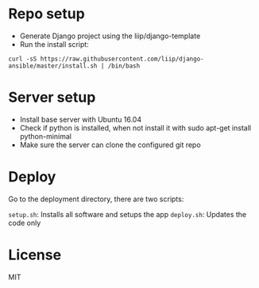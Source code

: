 # Repo setup
* Generate Django project using the liip/django-template
* Run the install script:
```
curl -sS https://raw.githubusercontent.com/liip/django-ansible/master/install.sh | /bin/bash
```

# Server setup
* Install base server with Ubuntu 16.04
* Check if python is installed, when not install it with sudo apt-get install python-minimal
* Make sure the server can clone the configured git repo

# Deploy
Go to the deployment directory, there are two scripts:

```setup.sh```: Installs all software and setups the app
```deploy.sh```: Updates the code only

# License
MIT
